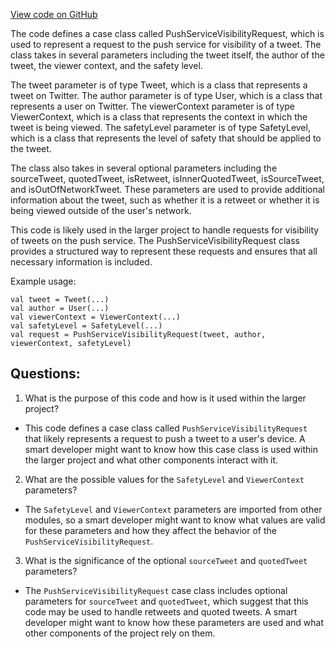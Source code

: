 [View code on GitHub](https://github.com/misbahsy/the-algorithm/visibilitylib/src/main/scala/com/twitter/visibility/interfaces/push_service/PushServiceVisibilityRequest.scala)

The code defines a case class called PushServiceVisibilityRequest, which is used to represent a request to the push service for visibility of a tweet. The class takes in several parameters including the tweet itself, the author of the tweet, the viewer context, and the safety level. 

The tweet parameter is of type Tweet, which is a class that represents a tweet on Twitter. The author parameter is of type User, which is a class that represents a user on Twitter. The viewerContext parameter is of type ViewerContext, which is a class that represents the context in which the tweet is being viewed. The safetyLevel parameter is of type SafetyLevel, which is a class that represents the level of safety that should be applied to the tweet.

The class also takes in several optional parameters including the sourceTweet, quotedTweet, isRetweet, isInnerQuotedTweet, isSourceTweet, and isOutOfNetworkTweet. These parameters are used to provide additional information about the tweet, such as whether it is a retweet or whether it is being viewed outside of the user's network.

This code is likely used in the larger project to handle requests for visibility of tweets on the push service. The PushServiceVisibilityRequest class provides a structured way to represent these requests and ensures that all necessary information is included. 

Example usage:

```
val tweet = Tweet(...)
val author = User(...)
val viewerContext = ViewerContext(...)
val safetyLevel = SafetyLevel(...)
val request = PushServiceVisibilityRequest(tweet, author, viewerContext, safetyLevel)
```
## Questions: 
 1. What is the purpose of this code and how is it used within the larger project?
- This code defines a case class called `PushServiceVisibilityRequest` that likely represents a request to push a tweet to a user's device. A smart developer might want to know how this case class is used within the larger project and what other components interact with it.

2. What are the possible values for the `SafetyLevel` and `ViewerContext` parameters?
- The `SafetyLevel` and `ViewerContext` parameters are imported from other modules, so a smart developer might want to know what values are valid for these parameters and how they affect the behavior of the `PushServiceVisibilityRequest`.

3. What is the significance of the optional `sourceTweet` and `quotedTweet` parameters?
- The `PushServiceVisibilityRequest` case class includes optional parameters for `sourceTweet` and `quotedTweet`, which suggest that this code may be used to handle retweets and quoted tweets. A smart developer might want to know how these parameters are used and what other components of the project rely on them.
